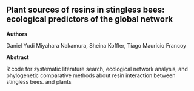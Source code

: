 ## Plant sources of resins in stingless bees: ecological predictors of the global network

**Authors**

Daniel Yudi Miyahara Nakamura, Sheina Koffler, Tiago Mauricio Francoy

**Abstract**

R code for systematic literature search, ecological network analysis, and phylogenetic comparative methods about resin interaction between stingless bees. and plants


